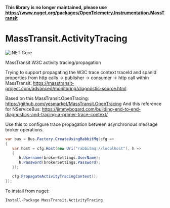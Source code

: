**This library is no longer maintained, please use https://www.nuget.org/packages/OpenTelemetry.Instrumentation.MassTransit**

# MassTransit.ActivityTracing

![.NET Core](https://github.com/zidad/MassTransit.ActivityTracing/workflows/.NET%20Core/badge.svg)

MassTransit W3C activity tracing/propagation


Trying to support propagating the W3C trace context traceId and spanId properties from http calls -> publisher -> consumer -> http call within MassTransit.
https://masstransit-project.com/advanced/monitoring/diagnostic-source.html

Based on this MassTransit.OpenTracing: https://github.com/yesmarket/MassTransit.OpenTracing
And this reference for NServiceBus: https://jimmybogard.com/building-end-to-end-diagnostics-and-tracing-a-primer-trace-context/


Use this to configure trace propagation between asynchronous message broker operations.

```c#
var bus = Bus.Factory.CreateUsingRabbitMq(cfg =>
{
   var host = cfg.Host(new Uri("rabbitmq://localhost"), h =>
   {
      h.Username(brokerSettings.UserName);
      h.Password(brokerSettings.Password);
   });

   cfg.PropagateActivityTracingContext();
});
```

To install from nuget:

```
Install-Package MassTransit.ActivityTracing
```
